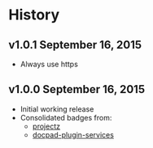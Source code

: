 # History

## v1.0.1 September 16, 2015
- Always use https

## v1.0.0 September 16, 2015
- Initial working release
- Consolidated badges from:
	- [projectz](https://github.com/bevry/projectz)
	- [docpad-plugin-services](https://github.com/docpad/docpad-plugin-services)
